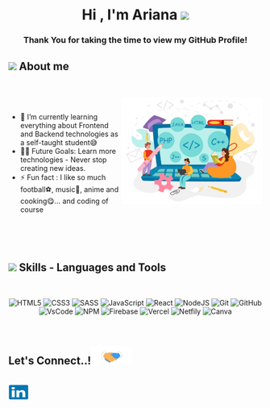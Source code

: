<h1 align="center"><b>Hi , I'm Ariana </b><img src="https://media.giphy.com/media/hvRJCLFzcasrR4ia7z/giphy.gif" width="35"></h1>
<h3 align="center">Thank You for taking the time to view my GitHub Profile!</h3>

	
## <picture><img src = "https://media3.giphy.com/media/v1.Y2lkPTc5MGI3NjExdjJjOTNleXB6bzFwYmZoMmcyejNnbjgzbm1nYm4zdjhwOXZ1NmFybCZlcD12MV9pbnRlcm5hbF9naWZfYnlfaWQmY3Q9cw/NgurY1o4z080Jfoyzw/giphy.webp" width ="45"></picture> <b>About me</b>

<br>

<picture> <img align="right" src="./coding-students.png" width = 280px></picture>

<br>

- 🌱 I’m currently learning everything about Frontend and Backend technologies as a self-taught student😅
- 💪🏼 Future Goals: Learn more technologies - Never stop creating new ideas.
- ⚡ Fun fact :  I like so much football⚽, music🎵, anime and cooking😋... and coding of course

<br>
<br>
<br>

## <img src="https://media2.giphy.com/media/QssGEmpkyEOhBCb7e1/giphy.gif?cid=ecf05e47a0n3gi1bfqntqmob8g9aid1oyj2wr3ds3mg700bl&rid=giphy.gif" width ="25"> <b>Skills - Languages and Tools</b>

<br>
<div align="center"> 

![HTML5](https://img.shields.io/badge/html5-%23E34F26.svg?style=for-the-badge&logo=html5&logoColor=white) ![CSS3](https://img.shields.io/badge/css3-%231572B6.svg?style=for-the-badge&logo=css3&logoColor=white) ![SASS](https://img.shields.io/badge/sass-%23ff0085.svg?style=for-the-badge&logo=sass&logoColor=white) ![JavaScript](https://img.shields.io/badge/javascript-%23fff000.svg?style=for-the-badge&logo=javascript&logoColor=black) ![React](https://img.shields.io/badge/react-%23009daf.svg?style=for-the-badge&logo=react&logoColor=white) ![NodeJS](https://img.shields.io/badge/node.js-%23444444.svg?style=for-the-badge&logo=node.Js&logoColor=%236aa84f) ![Git](https://img.shields.io/badge/git-%23f44336.svg?style=for-the-badge&logo=git&logoColor=white) ![GitHub](https://img.shields.io/badge/github-%23444444.svg?style=for-the-badge&logo=github&logoColor=white) ![VsCode](https://img.shields.io/badge/visual%20studio%20code-%232986cc.svg?style=for-the-badge&logo=visualstudiocode&logoColor=white) ![NPM](https://img.shields.io/badge/npm-%23191212.svg?style=for-the-badge&logo=npm&logoColor=%23990000) ![Firebase](https://img.shields.io/badge/firebase-%23ffcd2b.svg?style=for-the-badge&logo=firebase&logoColor=black) ![Vercel](https://img.shields.io/badge/vercel-%23191212.svg?style=for-the-badge&logo=vercel&logoColor=white) ![Netfily](https://img.shields.io/badge/netlify-%23191212.svg?style=for-the-badge&logo=netlify&logoColor=%2343E8D8) ![Canva](https://img.shields.io/badge/Canva-%2300C4CC.svg?style=for-the-badge&logo=Canva&logoColor=white) 

</div>

<br>

## <b> Let's Connect..!</b><img src="https://github.com/0xAbdulKhalid/0xAbdulKhalid/raw/main/assets/mdImages/handshake.gif" width ="80">
<br>
<div align='left'>
    <a href="https://www.linkedin.com/in/ariana0412/" target="blank"><img align="center"
        src="https://raw.githubusercontent.com/devicons/devicon/master/icons/linkedin/linkedin-original.svg" alt="linkedin" height="30" width="40" />
    </a>
</div>

<br>
